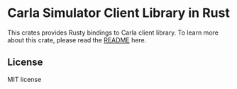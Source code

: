# Carla Simulator Client Library in Rust

This crates provides Rusty bindings to Carla client library. To learn
more about this crate, please read the
[README](https://github.com/jerry73204/carla-rust/) here.

## License

MIT license
